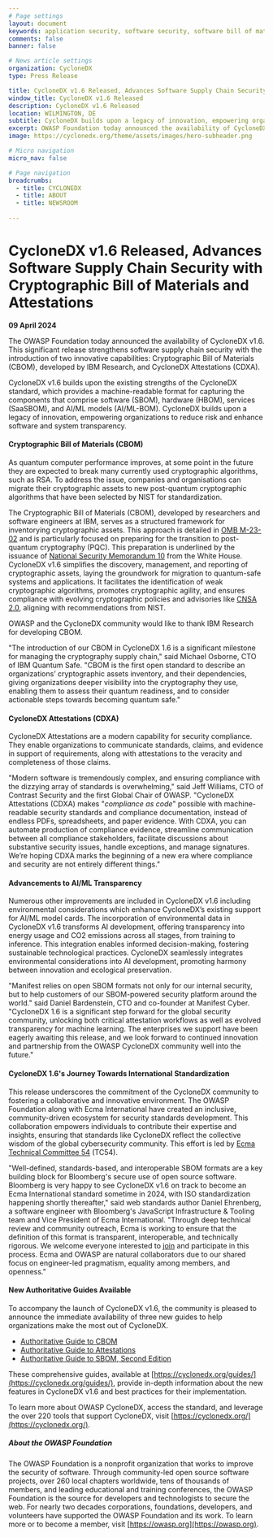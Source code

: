 ```yaml
---
# Page settings
layout: document
keywords: application security, software security, software bill of material, SBOM, BOM, open source, supply chain, specification, spdx, license, package url, purl, cpe
comments: false
banner: false

# News article settings
organization: CycloneDX
type: Press Release

title: CycloneDX v1.6 Released, Advances Software Supply Chain Security with Cryptographic Bill of Materials and Attestations
window_title: CycloneDX v1.6 Released
description: CycloneDX v1.6 Released
location: WILMINGTON, DE
subtitle: CycloneDX builds upon a legacy of innovation, empowering organizations to reduce risk and enhance software and system transparency.
excerpt: OWASP Foundation today announced the availability of CycloneDX v1.6. This significant release strengthens software supply chain security with the introduction of two innovative capabilities&colon; Cryptographic Bill of Materials (CBOM) and CycloneDX Attestations (CDXA).
image: https://cyclonedx.org/theme/assets/images/hero-subheader.png

# Micro navigation
micro_nav: false

# Page navigation
breadcrumbs:
  - title: CYCLONEDX
  - title: ABOUT
  - title: NEWSROOM
  
---
```


# CycloneDX v1.6 Released, Advances Software Supply Chain Security with Cryptographic Bill of Materials and Attestations
**09 April 2024**

The OWASP Foundation today announced the availability of CycloneDX v1.6. This significant release strengthens software supply chain security with the introduction of two innovative capabilities: Cryptographic Bill of Materials (CBOM), developed by IBM Research, and CycloneDX Attestations (CDXA).

CycloneDX v1.6 builds upon the existing strengths of the CycloneDX standard, which provides a machine-readable format for capturing the components that comprise software (SBOM), hardware (HBOM), services (SaaSBOM), and AI/ML models (AI/ML-BOM). CycloneDX builds upon a legacy of innovation, empowering organizations to reduce risk and enhance software and system transparency.

#### **Cryptographic Bill of Materials (CBOM)**
As quantum computer performance improves, at some point in the future they are expected to break many currently used cryptographic algorithms, such as RSA. To address the issue, companies and organisations can migrate their cryptographic assets to new post-quantum cryptographic algorithms that have been selected by NIST for standardization.

The Cryptographic Bill of Materials (CBOM), developed by researchers and software engineers at IBM, serves as a structured framework for inventorying cryptographic assets. This approach is detailed in [OMB M-23-02](https://www.whitehouse.gov/wp-content/uploads/2022/11/M-23-02-M-Memo-on-Migrating-to-Post-Quantum-Cryptography.pdf) and is particularly focused on preparing for the transition to post-quantum cryptography (PQC). This preparation is underlined by the issuance of [National Security Memorandum 10](https://www.whitehouse.gov/briefing-room/statements-releases/2022/05/04/national-security-memorandum-on-promoting-united-states-leadership-in-quantum-computing-while-mitigating-risks-to-vulnerable-cryptographic-systems/) from the White House. CycloneDX v1.6 simplifies the discovery, management, and reporting of cryptographic assets, laying the groundwork for migration to quantum-safe systems and applications. It facilitates the identification of weak cryptographic algorithms, promotes cryptographic agility, and ensures compliance with evolving cryptographic policies and advisories like [CNSA 2.0](https://media.defense.gov/2022/Sep/07/2003071834/-1/-1/0/CSA_CNSA_2.0_ALGORITHMS_.PDF), aligning with recommendations from NIST.

OWASP and the CycloneDX community would like to thank IBM Research for developing CBOM.

"The introduction of our CBOM in CycloneDX 1.6 is a significant milestone for managing the cryptography supply chain," said Michael Osborne, CTO of IBM Quantum Safe. "CBOM is the first open standard to describe an organizations’ cryptographic assets inventory, and their dependencies, giving organizations deeper visibility into the cryptography they use, enabling them to assess their quantum readiness, and to consider actionable steps towards becoming quantum safe."

#### **CycloneDX Attestations (CDXA)**
CycloneDX Attestations are a modern capability for security compliance. They enable organizations to communicate standards, claims, and evidence in support of requirements, along with attestations to the veracity and completeness of those claims.

"Modern software is tremendously complex, and ensuring compliance with the dizzying array of standards is overwhelming," said Jeff Williams, CTO of Contrast Security and the first Global Chair of OWASP. "CycloneDX Attestations (CDXA) makes "_compliance as code_" possible with machine-readable security standards and compliance documentation, instead of endless PDFs, spreadsheets, and paper evidence. With CDXA, you can automate production of compliance evidence, streamline communication between all compliance stakeholders, facilitate discussions about substantive security issues, handle exceptions, and manage signatures. We’re hoping CDXA marks the beginning of a new era where compliance and security are not entirely different things."

#### **Advancements to AI/ML Transparency**
Numerous other improvements are included in CycloneDX v1.6 including environmental considerations which enhance CycloneDX’s existing support for AI/ML model cards. The incorporation of environmental data in CycloneDX v1.6 transforms AI development, offering transparency into energy usage and CO2 emissions across all stages, from training to inference. This integration enables informed decision-making, fostering sustainable technological practices. CycloneDX seamlessly integrates environmental considerations into AI development, promoting harmony between innovation and ecological preservation.

"Manifest relies on open SBOM formats not only for our internal security, but to help customers of our SBOM-powered security platform around the world." said Daniel Bardenstein, CTO and co-founder at Manifest Cyber. "CycloneDX 1.6 is a significant step forward for the global security community, unlocking both critical attestation workflows as well as evolved transparency for machine learning. The enterprises we support have been eagerly awaiting this release, and we look forward to continued innovation and partnership from the OWASP CycloneDX community well into the future."

#### **CycloneDX 1.6's Journey Towards International Standardization**
This release underscores the commitment of the CycloneDX community to fostering a collaborative and innovative environment. The OWASP Foundation along with Ecma International have created an inclusive, community-driven ecosystem for security standards development. This collaboration empowers individuals to contribute their expertise and insights, ensuring that standards like CycloneDX reflect the collective wisdom of the global cybersecurity community. This effort is led by [Ecma Technical Committee 54](https://tc54.org) (TC54).

"Well-defined, standards-based, and interoperable SBOM formats are a key building block for Bloomberg's secure use of open source software. Bloomberg is very happy to see CycloneDX v1.6 on track to become an Ecma International standard sometime in 2024, with ISO standardization happening shortly thereafter," said web standards author Daniel Ehrenberg, a software engineer with Bloomberg's JavaScript Infrastructure & Tooling team and Vice President of Ecma International. "Through deep technical review and community outreach, Ecma is working to ensure that the definition of this format is transparent, interoperable, and technically rigorous. We welcome everyone interested to [join](https://ecma-international.org/about-ecma/join-ecma/) and participate in this process. Ecma and OWASP are natural collaborators due to our shared focus on engineer-led pragmatism, equality among members, and openness."

#### **New Authoritative Guides Available**
To accompany the launch of CycloneDX v1.6, the community is pleased to announce the immediate availability of three new guides to help organizations make the most out of CycloneDX.

* [Authoritative Guide to CBOM](https://cyclonedx.org/cbom)
* [Authoritative Guide to Attestations](https://cyclonedx.org/attestations)
* [Authoritative Guide to SBOM, Second Edition](https://cyclonedx.org/sbom)

These comprehensive guides, available at [https://cyclonedx.org/guides/](https://cyclonedx.org/guides/), provide in-depth information about the new features in CycloneDX v1.6 and best practices for their implementation.

To learn more about OWASP CycloneDX, access the standard, and leverage the over 220 tools that support CycloneDX, visit [https://cyclonedx.org/](https://cyclonedx.org/).

##### **About the OWASP Foundation**
The OWASP Foundation is a nonprofit organization that works to improve the security of software. Through community-led 
open source software projects, over 260 local chapters worldwide, tens of thousands of members, and leading educational
and training conferences, the OWASP Foundation is the source for developers and technologists to secure the web. For 
nearly two decades corporations, foundations, developers, and volunteers have supported the OWASP Foundation and its 
work. To learn more or to become a member, visit [https://owasp.org](https://owasp.org).
